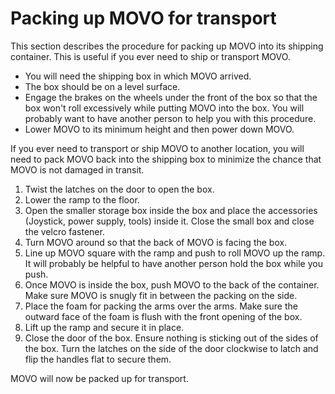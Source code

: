 # Packing up MOVO for transport

This section describes the procedure for packing up MOVO into its shipping container. This is useful if you ever need to ship or transport MOVO.

-   You will need the shipping box in which MOVO arrived.
-   The box should be on a level surface.
-   Engage the brakes on the wheels under the front of the box so that the box won't roll excessively while putting MOVO into the box. You will probably want to have another person to help you with this procedure.
-   Lower MOVO to its minimum height and then power down MOVO.

If you ever need to transport or ship MOVO to another location, you will need to pack MOVO back into the shipping box to minimize the chance that MOVO is not damaged in transit.

1.   Twist the latches on the door to open the box. 
2.   Lower the ramp to the floor. 
3.   Open the smaller storage box inside the box and place the accessories \(Joystick, power supply, tools\) inside it. Close the small box and close the velcro fastener. 
4.   Turn MOVO around so that the back of MOVO is facing the box. 
5.   Line up MOVO square with the ramp and push to roll MOVO up the ramp. It will probably be helpful to have another person hold the box while you push. 
6.   Once MOVO is inside the box, push MOVO to the back of the container. Make sure MOVO is snugly fit in between the packing on the side. 
7.   Place the foam for packing the arms over the arms. Make sure the outward face of the foam is flush with the front opening of the box. 
8.   Lift up the ramp and secure it in place. 
9.   Close the door of the box. Ensure nothing is sticking out of the sides of the box. Turn the latches on the side of the door clockwise to latch and flip the handles flat to secure them. 

MOVO will now be packed up for transport.

